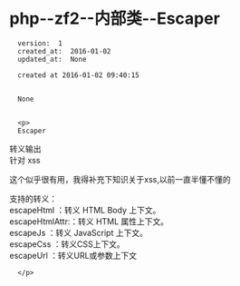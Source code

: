 
  # php--zf2--内部类--Escaper

      version:  1
      created_at:  2016-01-02
      updated_at:  None

      created at 2016-01-02 09:40:15 


      None


      <p>
      Escaper
转义输出  
针对 xss  
   
这个似乎很有用，我得补充下知识关于xss,以前一直半懂不懂的  
   
支持的转义：  
  escapeHtml ：转义 HTML Body 上下文。  
  escapeHtmlAttr:：转义 HTML 属性上下文。  
  escapeJs ：转义 JavaScript 上下文。  
  escapeCss ：转义CSS上下文。  
  escapeUrl ：转义URL或参数上下文


      </p>

  